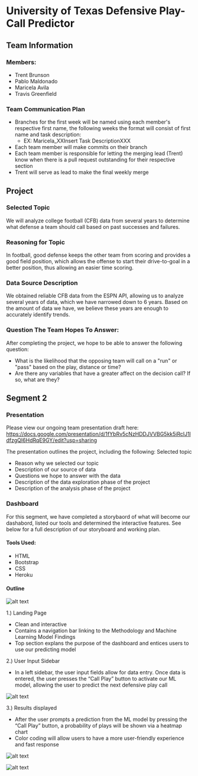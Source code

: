 # University of Texas Defensive Play-Call Predictor


## Team Information 
### Members: 
* Trent Brunson
* Pablo Maldonado 
* Maricela Avila 
* Travis Greenfield 

### Team Communication Plan 
* Branches for the first week will be named using each member's respective first name, the following weeks the format will consist of first name and task description:
  * EX: Maricela_XXInsert Task DescriptionXXX
* Each team member will make commits on their branch
* Each team member is responsible for letting the merging lead (Trent) know when there is a pull request outstanding for their respective section
* Trent will serve as lead to make the final weekly merge

## Project

### Selected Topic 
We will analyze college football (CFB) data from several years to determine what defense a team should call based on past successes and failures. 

### Reasoning for Topic 
In football, good defense keeps the other team from scoring and provides a good field position, which allows the offense to start their drive-to-goal in a better position, thus allowing an easier time scoring. 

### Data Source Description
We obtained reliable CFB data from the ESPN API, allowing us to analyze several years of data, which we have narrowed down to 6 years. Based on the amount of data we have, we believe these years are enough to accurately identify trends. 

### Question The Team Hopes To Answer:
After completing the project, we hope to be able to answer the following question: 
* What is the likelihood that the opposing team will call on a "run" or "pass" based on the play, distance or time?
* Are there any variables that have a greater affect on the decision call? If so, what are they? 

## Segment 2

### Presentation 
Please view our ongoing team presentation draft here: https://docs.google.com/presentation/d/1fYbRv5cNzHDDJVVBG5kk5iRclJ1ldfzgQI6HdRqE9GY/edit?usp=sharing

The presentation outlines the project, including the following: 
Selected topic
* Reason why we selected our topic 
* Description of our source of data
* Questions we hope to answer with the data
* Description of the data exploration phase of the project
* Description of the analysis phase of the project

### Dashboard 
For this segment, we have completed a storybaord of what will become our dashabord, listed our tools and determined the interactive features. See below for a full description of our storyboard and working plan. 

#### Tools Used:
* HTML
* Bootstrap
* CSS
* Heroku

#### Outline

![alt text](https://github.com/TrentBrunson/turbo-learning/blob/main/Presentation%20Images/Dashboard-1.PNG)

1.) Landing Page
  * Clean and interactive 
  * Contains a navigation bar linking to the Methodology and Machine Learning Model Findings
  * Top section explans the purpose of the dashboard and entices users to use our predicting model 
  
2.) User Input Sidebar
  * In a left sidebar, the user input fields allow for data entry. Once data is entered, the user presses the “Call Play” button to activate our ML model, allowing the user to   predict the next defensive play call

![alt text](https://github.com/TrentBrunson/turbo-learning/blob/main/Presentation%20Images/Dashboard-2.PNG)

3.) Results displayed 
  * After the user prompts a prediction from the ML model by pressing the “Call Play” button, a probability of plays will be shown via a heatmap chart
  * Color coding will allow users to have a more user-friendly experience and fast response 

![alt text](https://github.com/TrentBrunson/turbo-learning/blob/main/Presentation%20Images/Dashboard-3.PNG)

![alt text](https://github.com/TrentBrunson/turbo-learning/blob/main/Presentation%20Images/Dashboard-5.PNG)






